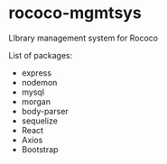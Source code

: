 # rococo-mgmtsys
LIbrary management system for Rococo

List of packages:
* express
* nodemon
* mysql
* morgan
* body-parser
* sequelize
* React
* Axios
* Bootstrap